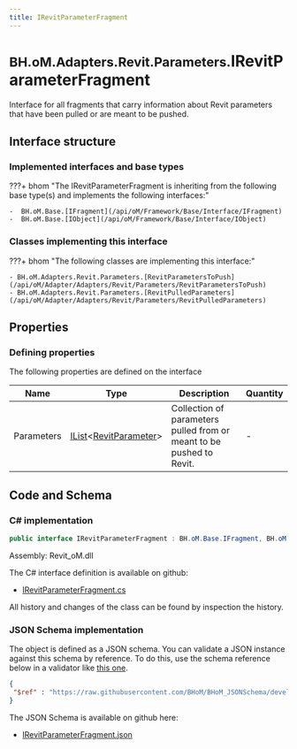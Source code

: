 ```yaml
---
title: IRevitParameterFragment
---
```


# <small>BH.oM.Adapters.Revit.Parameters.</small>**IRevitParameterFragment**

Interface for all fragments that carry information about Revit parameters that have been pulled or are meant to be pushed.

## Interface structure

### Implemented interfaces and base types

???+ bhom "The IRevitParameterFragment is inheriting from the following base type(s) and implements the following interfaces:"

    -  BH.oM.Base.[IFragment](/api/oM/Framework/Base/Interface/IFragment)
    -  BH.oM.Base.[IObject](/api/oM/Framework/Base/Interface/IObject)


### Classes implementing this interface

???+ bhom "The following classes are implementing this interface:"

    - BH.oM.Adapters.Revit.Parameters.[RevitParametersToPush](/api/oM/Adapter/Adapters/Revit/Parameters/RevitParametersToPush)
    - BH.oM.Adapters.Revit.Parameters.[RevitPulledParameters](/api/oM/Adapter/Adapters/Revit/Parameters/RevitPulledParameters)


## Properties



### Defining properties

The following properties are defined on the interface

| Name             | Type             | Description      | Quantity         |
|------------------|------------------|------------------|------------------|
| Parameters | [IList](https://learn.microsoft.com/en-us/dotnet/api/System.Collections.Generic.IList-1?view=netstandard-2.0)&lt;[RevitParameter](/api/oM/Adapter/Adapters/Revit/Parameters/RevitParameter)&gt; | Collection of parameters pulled from or meant to be pushed to Revit. | - |


## Code and Schema

### C# implementation

``` C# title="C#"
public interface IRevitParameterFragment : BH.oM.Base.IFragment, BH.oM.Base.IObject
```

Assembly: Revit_oM.dll

The C# interface definition is available on github:

- [IRevitParameterFragment.cs](https://github.com/BHoM/Revit_Toolkit/blob/develop/Revit_oM/Parameters\IRevitParameterFragment.cs)

All history and changes of the class can be found by inspection the history.
### JSON Schema implementation

The object is defined as a JSON schema. You can validate a JSON instance against this schema by reference. To do this, use the schema reference below in a validator like [this one](https://www.jsonschemavalidator.net/).

``` json title="JSON Schema"
{
 "$ref" : "https://raw.githubusercontent.com/BHoM/BHoM_JSONSchema/develop/Revit_oM/Parameters/IRevitParameterFragment.json"
}
```

The JSON Schema is available on github here:

- [IRevitParameterFragment.json](https://github.com/BHoM/BHoM_JSONSchema/blob/develop/Revit_oM/Parameters/IRevitParameterFragment.json)
